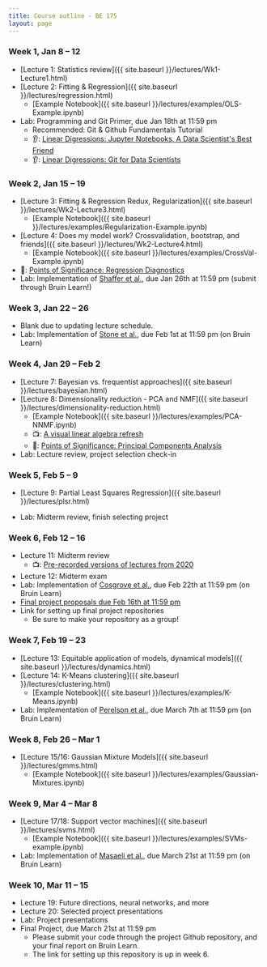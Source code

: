 ```yaml
---
title: Course outline - BE 175
layout: page
---
```


### Week 1, Jan 8 – 12

- [Lecture 1: Statistics review]({{ site.baseurl }}/lectures/Wk1-Lecture1.html)
- [Lecture 2: Fitting & Regression]({{ site.baseurl }}/lectures/regression.html)
  - [Example Notebook]({{ site.baseurl }}/lectures/examples/OLS-Example.ipynb)
- Lab: Programming and Git Primer, due Jan 18th at 11:59 pm
  - Recommended: Git & Github Fundamentals Tutorial
  - 👂: [Linear Digressions: Jupyter Notebooks, A Data Scientist's Best Friend](https://lineardigressions.com/episodes/2017/8/20/jupyter-notebooks-a-data-scientists-best-friend)
  - 👂: [Linear Digressions: Git for Data Scientists](https://lineardigressions.com/episodes/2018/6/3/git-for-data-scientists)

### Week 2, Jan 15 – 19

- [Lecture 3: Fitting & Regression Redux, Regularization]({{ site.baseurl }}/lectures/Wk2-Lecture3.html)
  - [Example Notebook]({{ site.baseurl }}/lectures/examples/Regularization-Example.ipynb)
- [Lecture 4: Does my model work? Crossvalidation, bootstrap, and friends]({{ site.baseurl }}/lectures/Wk2-Lecture4.html)
  - [Example Notebook]({{ site.baseurl }}/lectures/examples/CrossVal-Example.ipynb)
- 📖: [Points of Significance: Regression Diagnostics](https://www.nature.com/nmeth/journal/v13/n5/abs/nmeth.3854.html)
- Lab: Implementation of [Shaffer et al.](https://www.nature.com/nature/journal/v546/n7658/abs/nature22794.html), due Jan 26th at 11:59 pm (submit through Bruin Learn!)

### Week 3, Jan 22 – 26

- Blank due to updating lecture schedule.
- Lab: Implementation of [Stone et al.](https://www.ncbi.nlm.nih.gov/pmc/articles/PMC1301723/), due Feb 1st at 11:59 pm (on Bruin Learn)

### Week 4, Jan 29 – Feb 2

- [Lecture 7: Bayesian vs. frequentist approaches]({{ site.baseurl }}/lectures/bayesian.html)
- [Lecture 8: Dimensionality reduction - PCA and NMF]({{ site.baseurl }}/lectures/dimensionality-reduction.html)
  - [Example Notebook]({{ site.baseurl }}/lectures/examples/PCA-NNMF.ipynb)
  - 📺: [A visual linear algebra refresh](https://www.youtube.com/playlist?list=PLZHQObOWTQDPD3MizzM2xVFitgF8hE_ab)
  - 📖: [Points of Significance: Principal Components Analysis](https://www.nature.com/articles/nmeth.4346)
- Lab: Lecture review, project selection check-in

### Week 5, Feb 5 – 9

- [Lecture 9: Partial Least Squares Regression]({{ site.baseurl }}/lectures/plsr.html)
<!-- - [Lecture 6: Reproducible computational workflows]({{ site.baseurl }}/lectures/reproducibility.html) -->
- Lab: Midterm review, finish selecting project

### Week 6, Feb 12 – 16

- Lecture 11: Midterm review
  - 📺: [Pre-recorded versions of lectures from 2020](https://www.youtube.com/playlist?list=PLIo39hxQkqRbqu-wwSNQ_v7BjlyTw3eUw)
- Lecture 12: Midterm exam
- Lab: Implementation of [Cosgrove et al.](https://pubs.rsc.org/en/Content/ArticleLanding/2010/MB/b926287c), due Feb 22th at 11:59 pm (on Bruin Learn)
- [Final project proposals due Feb 16th at 11:59 pm](https://bruinlearn.ucla.edu/courses/176183/assignments/1510658)
- Link for setting up final project repositories
  - Be sure to make your repository as a group!

### Week 7, Feb 19 – 23

- [Lecture 13: Equitable application of models, dynamical models]({{ site.baseurl }}/lectures/dynamics.html)
- [Lecture 14: K-Means clustering]({{ site.baseurl }}/lectures/clustering.html)
  - [Example Notebook]({{ site.baseurl }}/lectures/examples/K-Means.ipynb)
- Lab: Implementation of [Perelson et al.](https://science.sciencemag.org/content/271/5255/1582), due March 7th at 11:59 pm (on Bruin Learn)

### Week 8, Feb 26 – Mar 1

- [Lecture 15/16: Gaussian Mixture Models]({{ site.baseurl }}/lectures/gmms.html)
  - [Example Notebook]({{ site.baseurl }}/lectures/examples/Gaussian-Mixtures.ipynb)

### Week 9, Mar 4 – Mar 8

- [Lecture 17/18: Support vector machines]({{ site.baseurl }}/lectures/svms.html)
  - [Example Notebook]({{ site.baseurl }}/lectures/examples/SVMs-example.ipynb)
- Lab: Implementation of [Masaeli et al.](https://www.nature.com/articles/srep37863), due March 21st at 11:59 pm (on Bruin Learn)

### Week 10, Mar 11 – 15

- Lecture 19: Future directions, neural networks, and more
- Lecture 20: Selected project presentations
- Lab: Project presentations
- Final Project, due March 21st at 11:59 pm
  - Please submit your code through the project Github repository, and your final report on Bruin Learn.
  - The link for setting up this repository is up in week 6.

